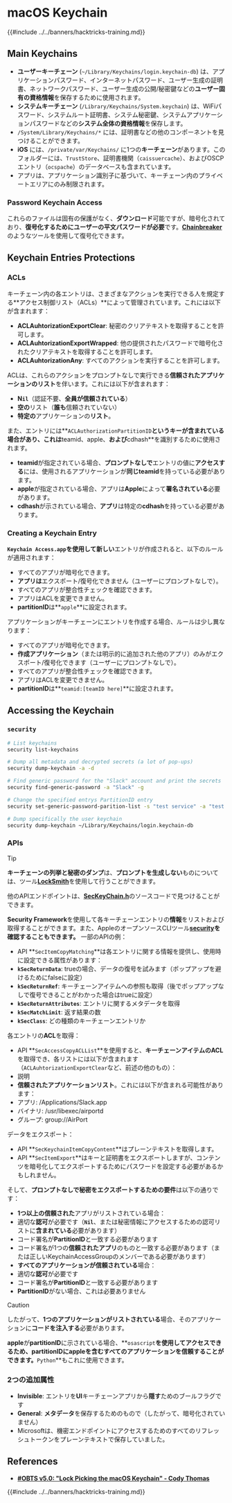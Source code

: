 # macOS Keychain

{{#include ../../banners/hacktricks-training.md}}

## Main Keychains

- **ユーザーキーチェーン** (`~/Library/Keychains/login.keychain-db`) は、アプリケーションパスワード、インターネットパスワード、ユーザー生成の証明書、ネットワークパスワード、ユーザー生成の公開/秘密鍵などの**ユーザー固有の資格情報**を保存するために使用されます。
- **システムキーチェーン** (`/Library/Keychains/System.keychain`) は、WiFiパスワード、システムルート証明書、システム秘密鍵、システムアプリケーションパスワードなどの**システム全体の資格情報**を保存します。
- `/System/Library/Keychains/*` には、証明書などの他のコンポーネントを見つけることができます。
- **iOS** には、`/private/var/Keychains/` に1つの**キーチェーン**があります。このフォルダーには、`TrustStore`、証明書機関（`caissuercache`）、およびOSCPエントリ（`ocspache`）のデータベースも含まれています。
- アプリは、アプリケーション識別子に基づいて、キーチェーン内のプライベートエリアにのみ制限されます。

### Password Keychain Access

これらのファイルは固有の保護がなく、**ダウンロード**可能ですが、暗号化されており、**復号化するためにユーザーの平文パスワードが必要**です。[**Chainbreaker**](https://github.com/n0fate/chainbreaker) のようなツールを使用して復号化できます。

## Keychain Entries Protections

### ACLs

キーチェーン内の各エントリは、さまざまなアクションを実行できる人を規定する**アクセス制御リスト（ACLs）**によって管理されています。これには以下が含まれます：

- **ACLAuhtorizationExportClear**: 秘密のクリアテキストを取得することを許可します。
- **ACLAuhtorizationExportWrapped**: 他の提供されたパスワードで暗号化されたクリアテキストを取得することを許可します。
- **ACLAuhtorizationAny**: すべてのアクションを実行することを許可します。

ACLは、これらのアクションをプロンプトなしで実行できる**信頼されたアプリケーションのリスト**を伴います。これには以下が含まれます：

- **N`il`**（認証不要、**全員が信頼されている**）
- **空の**リスト（**誰も**信頼されていない）
- **特定の**アプリケーションの**リスト**。

また、エントリには**`ACLAuthorizationPartitionID`**というキーが含まれている場合があり、これは**teamid、apple、**および**cdhash**を識別するために使用されます。

- **teamid**が指定されている場合、**プロンプトなしで**エントリの値に**アクセスする**には、使用されるアプリケーションが**同じteamid**を持っている必要があります。
- **apple**が指定されている場合、アプリは**Apple**によって**署名されている**必要があります。
- **cdhash**が示されている場合、**アプリ**は特定の**cdhash**を持っている必要があります。

### Creating a Keychain Entry

**`Keychain Access.app`**を使用して**新しい**エントリが作成されると、以下のルールが適用されます：

- すべてのアプリが暗号化できます。
- **アプリは**エクスポート/復号化できません（ユーザーにプロンプトなしで）。
- すべてのアプリが整合性チェックを確認できます。
- アプリはACLを変更できません。
- **partitionID**は**`apple`**に設定されます。

アプリケーションがキーチェーンにエントリを作成する場合、ルールは少し異なります：

- すべてのアプリが暗号化できます。
- **作成アプリケーション**（または明示的に追加された他のアプリ）のみがエクスポート/復号化できます（ユーザーにプロンプトなしで）。
- すべてのアプリが整合性チェックを確認できます。
- アプリはACLを変更できません。
- **partitionID**は**`teamid:[teamID here]`**に設定されます。

## Accessing the Keychain

### `security`
```bash
# List keychains
security list-keychains

# Dump all metadata and decrypted secrets (a lot of pop-ups)
security dump-keychain -a -d

# Find generic password for the "Slack" account and print the secrets
security find-generic-password -a "Slack" -g

# Change the specified entrys PartitionID entry
security set-generic-password-parition-list -s "test service" -a "test acount" -S

# Dump specifically the user keychain
security dump-keychain ~/Library/Keychains/login.keychain-db
```
### APIs

> [!TIP]
> **キーチェーンの列挙と秘密のダンプ**は、**プロンプトを生成しない**ものについては、ツール[**LockSmith**](https://github.com/its-a-feature/LockSmith)を使用して行うことができます。
>
> 他のAPIエンドポイントは、[**SecKeyChain.h**](https://opensource.apple.com/source/libsecurity_keychain/libsecurity_keychain-55017/lib/SecKeychain.h.auto.html)のソースコードで見つけることができます。

**Security Framework**を使用して各キーチェーンエントリの**情報**をリストおよび取得することができます。また、AppleのオープンソースCLIツール[**security**](https://opensource.apple.com/source/Security/Security-59306.61.1/SecurityTool/macOS/security.c.auto.html)**を確認することもできます。** 一部のAPIの例：

- API **`SecItemCopyMatching`**は各エントリに関する情報を提供し、使用時に設定できる属性があります：
- **`kSecReturnData`**: trueの場合、データの復号を試みます（ポップアップを避けるためにfalseに設定）
- **`kSecReturnRef`**: キーチェーンアイテムへの参照も取得（後でポップアップなしで復号できることがわかった場合はtrueに設定）
- **`kSecReturnAttributes`**: エントリに関するメタデータを取得
- **`kSecMatchLimit`**: 返す結果の数
- **`kSecClass`**: どの種類のキーチェーンエントリか

各エントリの**ACL**を取得：

- API **`SecAccessCopyACLList`**を使用すると、**キーチェーンアイテムのACL**を取得でき、各リストには以下が含まれます（`ACLAuhtorizationExportClear`など、前述の他のもの）：
- 説明
- **信頼されたアプリケーションリスト**。これには以下が含まれる可能性があります：
- アプリ: /Applications/Slack.app
- バイナリ: /usr/libexec/airportd
- グループ: group://AirPort

データをエクスポート：

- API **`SecKeychainItemCopyContent`**はプレーンテキストを取得します。
- API **`SecItemExport`**はキーと証明書をエクスポートしますが、コンテンツを暗号化してエクスポートするためにパスワードを設定する必要があるかもしれません。

そして、**プロンプトなしで秘密をエクスポートするための要件**は以下の通りです：

- **1つ以上の信頼された**アプリがリストされている場合：
- 適切な**認可**が必要です（**`Nil`**、または秘密情報にアクセスするための認可リストに**含まれている**必要があります）
- コード署名が**PartitionID**と一致する必要があります
- コード署名が1つの**信頼されたアプリ**のものと一致する必要があります（または正しいKeychainAccessGroupのメンバーである必要があります）
- **すべてのアプリケーションが信頼されている**場合：
- 適切な**認可**が必要です
- コード署名が**PartitionID**と一致する必要があります
- **PartitionID**がない場合、これは必要ありません

> [!CAUTION]
> したがって、**1つのアプリケーションがリストされている**場合、そのアプリケーションに**コードを注入する**必要があります。
>
> **apple**が**partitionID**に示されている場合、**`osascript`**を使用してアクセスできるため、partitionIDにappleを含むすべてのアプリケーションを信頼することができます。**`Python`**もこれに使用できます。

### 2つの追加属性

- **Invisible**: エントリを**UI**キーチェーンアプリから**隠す**ためのブールフラグです
- **General**: **メタデータ**を保存するためのもので（したがって、暗号化されていません）
- Microsoftは、機密エンドポイントにアクセスするためのすべてのリフレッシュトークンをプレーンテキストで保存していました。

## References

- [**#OBTS v5.0: "Lock Picking the macOS Keychain" - Cody Thomas**](https://www.youtube.com/watch?v=jKE1ZW33JpY)

{{#include ../../banners/hacktricks-training.md}}
